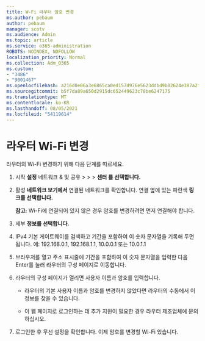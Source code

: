 ```yaml
---
title: W-Fi 라우터 암호 변경
ms.author: pebaum
author: pebaum
manager: scotv
ms.audience: Admin
ms.topic: article
ms.service: o365-administration
ROBOTS: NOINDEX, NOFOLLOW
localization_priority: Normal
ms.collection: Adm_O365
ms.custom:
- "3486"
- "9001467"
ms.openlocfilehash: a216d0e06a3e6865ca0ed157d976e5623ddbd9b02624e387a2f9755315f913bd
ms.sourcegitcommit: b5f7da89a650d2915dc652449623c78be6247175
ms.translationtype: MT
ms.contentlocale: ko-KR
ms.lasthandoff: 08/05/2021
ms.locfileid: "54119614"
---
```

# <a name="change-your-wi-fi-router-password"></a>라우터 Wi-Fi 변경

라우터의 Wi-Fi 변경하기 위해 다음 단계를 따르세요.

1. 시작 **설정** 네트워크 & 및 공유  >    >    >  **센터 를 선택합니다.**

2. 활성 **네트워크 보기에서** 연결된 네트워크를 확인합니다. 연결 옆에 있는 파란색 **링크를 선택합니다.**<br>

   **참고:** Wi-Fi에 연결되어 있지 않은 경우 암호를 변경하려면 먼저 연결해야 합니다.

3. 세부 **정보를 선택합니다.**

4. IPv4 기본 게이트웨이를 검색하고 기간을 포함하여 이 숫자 문자열을 기록해 두면 됩니다. 예: 192.168.0.1, 192.168.1.1, 10.0.0.1 또는 10.0.1.1

5. 브라우저를 열고 주소 표시줄에 기간을 포함하여 이 숫자 문자열을 입력한 다음 Enter를 눌러 라우터의 구성 페이지로 이동합니다.

6. 라우터의 구성 페이지가 열리면 사용자 이름과 암호를 입력합니다.<br>
   - 라우터의 기본 사용자 이름과 암호를 변경하지 않았다면 라우터의 수동에서 이 정보를 찾을 수 있습니다.

   - 이 웹 페이지로 로그인하는 데 추가 지원이 필요한 경우 라우터 제조업체에 문의하십시오.

7. 로그인한 후 무선 설정을 확인합니다. 이제 암호를 변경할 Wi-Fi 있습니다.

